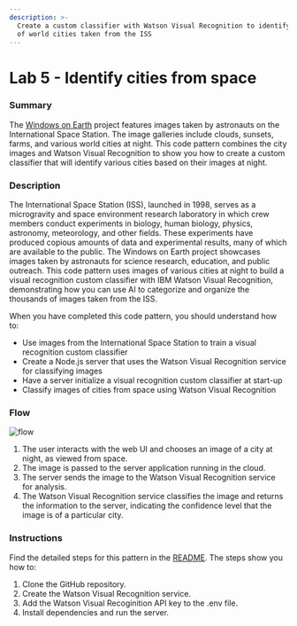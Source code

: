 ```yaml
---
description: >-
  Create a custom classifier with Watson Visual Recognition to identify images
  of world cities taken from the ISS
---
```


# Lab 5 - Identify cities from space



### Summary <a id="summary"></a>

The [Windows on Earth](https://www.windowsonearth.org/) project features images taken by astronauts on the International Space Station. The image galleries include clouds, sunsets, farms, and various world cities at night. This code pattern combines the city images and Watson Visual Recognition to show you how to create a custom classifier that will identify various cities based on their images at night.

### Description <a id="description"></a>

The International Space Station \(ISS\), launched in 1998, serves as a microgravity and space environment research laboratory in which crew members conduct experiments in biology, human biology, physics, astronomy, meteorology, and other fields. These experiments have produced copious amounts of data and experimental results, many of which are available to the public. The Windows on Earth project showcases images taken by astronauts for science research, education, and public outreach. This code pattern uses images of various cities at night to build a visual recognition custom classifier with IBM Watson Visual Recognition, demonstrating how you can use AI to categorize and organize the thousands of images taken from the ISS.

When you have completed this code pattern, you should understand how to:

* Use images from the International Space Station to train a visual recognition custom classifier
* Create a Node.js server that uses the Watson Visual Recognition service for classifying images
* Have a server initialize a visual recognition custom classifier at start-up
* Classify images of cities from space using Watson Visual Recognition

### Flow <a id="flow"></a>

![flow](https://developer.ibm.com/developer/patterns/identify-cities-from-space-using-watson-visual-recognition/images/arch-identify-cities-space.png)

1. The user interacts with the web UI and chooses an image of a city at night, as viewed from space.
2. The image is passed to the server application running in the cloud.
3. The server sends the image to the Watson Visual Recognition service for analysis.
4. The Watson Visual Recognition service classifies the image and returns the information to the server, indicating the confidence level that the image is of a particular city.

### Instructions <a id="instructions"></a>

Find the detailed steps for this pattern in the [README](https://github.com/IBM/cities-from-space/blob/master/README.md). The steps show you how to:

1. Clone the GitHub repository.
2. Create the Watson Visual Recognition service.
3. Add the Watson Visual Recoginition API key to the .env file.
4. Install dependencies and run the server.

